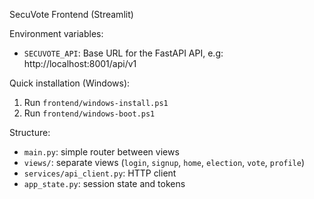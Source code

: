 SecuVote Frontend (Streamlit)

Environment variables:
- `SECUVOTE_API`: Base URL for the FastAPI API, e.g: http://localhost:8001/api/v1

Quick installation (Windows):
1. Run `frontend/windows-install.ps1`
2. Run `frontend/windows-boot.ps1`

Structure:
- `main.py`: simple router between views
- `views/`: separate views (`login`, `signup`, `home`, `election`, `vote`, `profile`)
- `services/api_client.py`: HTTP client
- `app_state.py`: session state and tokens

